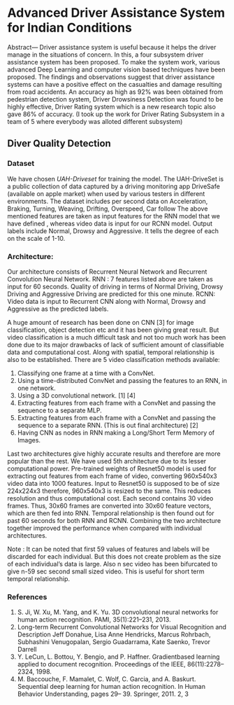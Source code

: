 # Advanced Driver Assistance System for Indian Conditions

Abstract— Driver assistance system is useful because it helps the driver manage in the situations of concern. In this, a four subsystem driver assistance system has been proposed. To make the system work, various advanced Deep Learning and computer vision based techniques have been proposed. The findings and observations suggest that driver assistance systems can have a positive effect on the casualties and damage resulting from road accidents. An accuracy as high as 92% was been obtained from pedestrian detection system, Driver Drowsiness Detection was found to be highly effective, Driver Rating system which is a new research topic also gave 86% of accuracy. (I took up the work for Driver Rating Subsystem in a team of 5 where everybody was alloted different subsystem)

## Diver Quality Detection
### Dataset
We have chosen _UAH-Driveset_ for training the model. The UAH-DriveSet is a public collection of data captured by a driving monitoring app DriveSafe (available on apple market) when used by various testers in different environments.
The dataset includes per second data on Acceleration, Braking, Turning, Weaving, Drifting, Overspeed, Car follow The above mentioned features are taken as input features for the RNN model that we have defined , whereas video data is input for our RCNN model. Output labels include Normal, Drowsy and Aggressive. It tells the degree of each on the scale of 1-10.

### Architecture: 
Our architecture consists of Recurrent Neural Network and Recurrent Convolution Neural Network. 
RNN : 7 features listed above are taken as input for 60 seconds. Quality of driving in terms of Normal Driving, Drowsy Driving and Aggressive Driving are predicted for this one minute. 
RCNN: Video data is input to Recurrent CNN along with Normal, Drowsy and Aggressive as the predicted labels.

A huge amount of research has been done on CNN [3] for image classification, object detection etc and it has been giving great result. But video classification is a much difficult task and not too much work has been done due to its major drawbacks of lack of sufficient amount of classifiable data and computational cost. Along with spatial, temporal relationship is also to be established. There are 5 video classification methods available:
1. Classifying one frame at a time with a ConvNet.
2. Using a time-distributed ConvNet and passing the features to an RNN, in one network.
3. Using a 3D convolutional network. [1] [4]
4. Extracting features from each frame with a ConvNet and passing the sequence to a separate MLP.
5. Extracting features from each frame with a ConvNet and passing the sequence to a separate RNN. (This is out final architecture) [2]
6. Having CNN as nodes in RNN making a Long/Short Term Memory of Images. 

Last two architectures give highly accurate results and therefore are more popular than the rest. We have used 5th architecture due to its lesser computational power.
Pre-trained weights of Resnet50 model is used for extracting out features from each frame of video, converting 960x540x3 video data into 1000 features. Input to Resnet50 is supposed to be of size 224x224x3 therefore, 960x540x3 is resized to the same. This reduces resolution and thus computational cost. Each second contains 30 video frames. Thus, 30x60 frames are converted into 30x60 feature vectors, which are then fed into RNN.
Temporal relationship is then found out for past 60 seconds for both RNN and RCNN. Combining the two architecture together improved the performance when compared with individual architectures.  

Note : It can be noted that first 59 values of features and labels will be discarded for each individual. But this does not create problem as the size of each individual’s data is large. Also n sec video has been bifurcated to give n-59 sec second small sized video. This is useful for short term temporal relationship.

### References
1. S. Ji, W. Xu, M. Yang, and K. Yu. 3D convolutional neural networks for human action recognition. PAMI, 35(1):221–231, 2013.
2. Long-term Recurrent Convolutional Networks for Visual Recognition and Description Jeff Donahue, Lisa Anne Hendricks, Marcus Rohrbach, Subhashini Venugopalan, Sergio Guadarrama, Kate Saenko, Trevor Darrell
3.  Y. LeCun, L. Bottou, Y. Bengio, and P. Haffner. Gradientbased learning applied to document recognition. Proceedings of the IEEE, 86(11):2278–2324, 1998.
4. M. Baccouche, F. Mamalet, C. Wolf, C. Garcia, and A. Baskurt. Sequential deep learning for human action
recognition. In Human Behavior Understanding, pages 29–  39. Springer, 2011. 2, 3
